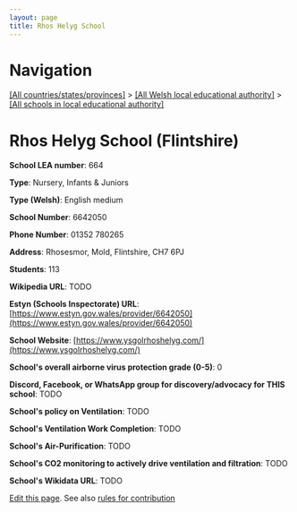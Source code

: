 ```yaml
---
layout: page
title: Rhos Helyg School
---
```

# Navigation

[[All countries/states/provinces]](../../..) > [[All Welsh local educational authority]](../..) > [[All schools in local educational authority]](..)

# Rhos Helyg School (Flintshire)

**School LEA number**: 664

**Type**: Nursery, Infants & Juniors

**Type (Welsh)**: English medium

**School Number**: 6642050

**Phone Number**: 01352 780265

**Address**: Rhosesmor, Mold, Flintshire, CH7 6PJ

**Students**: 113

**Wikipedia URL**: TODO

**Estyn (Schools Inspectorate) URL**: [https://www.estyn.gov.wales/provider/6642050](https://www.estyn.gov.wales/provider/6642050)

**School Website**: [https://www.ysgolrhoshelyg.com/](https://www.ysgolrhoshelyg.com/)

**School's overall airborne virus protection grade (0-5)**: 0

**Discord, Facebook, or WhatsApp group for discovery/advocacy for THIS school**: TODO

**School's policy on Ventilation**: TODO

**School's Ventilation Work Completion**: TODO

**School's Air-Purification**: TODO

**School's CO2 monitoring to actively drive ventilation and filtration**: TODO

**School's Wikidata URL**: TODO




[Edit this page](https://github.com/VentilationProject/Wales/edit/prif/./Flintshire/Rhos_Helyg_School.md). See also [rules for contribution](../../../contribution-rules/)